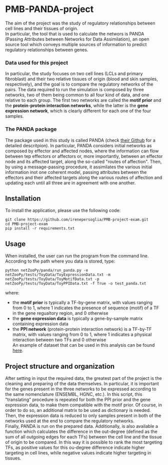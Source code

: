 # PMB-PANDA-project

The aim of the project was the study of regulatory relationships between cell lines and their tissues of origin.\
In particular, the tool that is used to calculate the networs is PANDA (Passing Attributes between Networks for Data Assimilation), an open source tool which conveys multiple sources of information to predict regulatory relationships between genes. 

### Data used for this project
In particular, the study focuses on two cell lines (LCLs and primary fibroblast) and their two relative tissues of origin (blood and skin samples, respectively), and the goal is to compare the regulatory networks of the pairs. The data required to run the simulation is composed by three networks, two of them being common to all four kind of data, and one relative to each group. The first two networks are called the **motif prior** and the **protein-protein interaction networks**, while the latter is the **gene expression network**, which is clearly different for each one of the four samples. 

### The PANDA package
The package used in this study is called PANDA (check [their Github](https://github.com/netZoo/netZooPy) for a detailed descritpion). In particular, PANDA considers initial networks as composed by effector and affected nodes, where the information can flow between tep effectors or affectors or, more importantly, between an effector node and its affected target, along the so-called "routes of affection". Then, by using a message-passing procedure, it assimilates the various initial information inot one coherent model, passing attributes between the effectors and their affected targets along the various routes of affection and updating each until all three are in agreement with one another.

## Installation
To install the application, please use the following code:
```
git clone https://github.com/irenepersoglia/PMB-project-exam.git
cd PMB-project-exam
pip install -r requirements.txt
```
## Usage
When installed, the user can run the program from the command line. According to the path where you data is stored, type:
```
python netZooPy/panda/run_panda.py -e netZooPy/tests/ToyData/ToyExpressionData.txt -m netZooPy/tests/ToyData/ToyMotifData.txt -p netZooPy/tests/ToyData/ToyPPIData.txt -f True -o test_panda.txt
```
where:
* the **motif prior** is typically a TF-by-gene matrix, with values ranging from 0 to 1, where 1 indicates the presence of sequence (motif) of a TF in the gene regualtory region, and 0 otherwise
* the **gene expression data** is typically a gene-by-sample matrix containing expression data
* the **PPI network** (protein-protein interaction network) is a TF-by-TF matrix, with values ranging from 0 to 1, where 1 indicates a physical interaction between two TFs and 0 otherwise
\
An example of dataset that can be used in this analysis can be found [here]().

## Project structure and organization
After setting in input the required data, the greatest part of the project is the cleaning and preparing of the data themselves. In particular, it is important for the genes present in the three networks to be expressed according to the same nomenclature (ENSEMBL, HGNC, etc.). In this script, this "translating" procedure is repeated for both the PPI prior and the gene expression data, to make them compatible with the motif prior. Of course, in order to do so, an additional matrix to be used as dictionary is needed. \
Then, the expression data is reduced to only samples present in both of the networks used at the end to compare the regulatory networks.\
Finally, PANDA is run on the prepared data. Additionally, is also available a function which calculates the difference in the out-degree (defined as the sum of all outgoing edges for each TFs) between the cell line and the tissue of origin to be compared. In this way it is possible to rank the most targeting TFs, as positive values for this ou-degree difference indicate higher targeting in cell lines, while negative values indicate higher targeting in tissues. 
